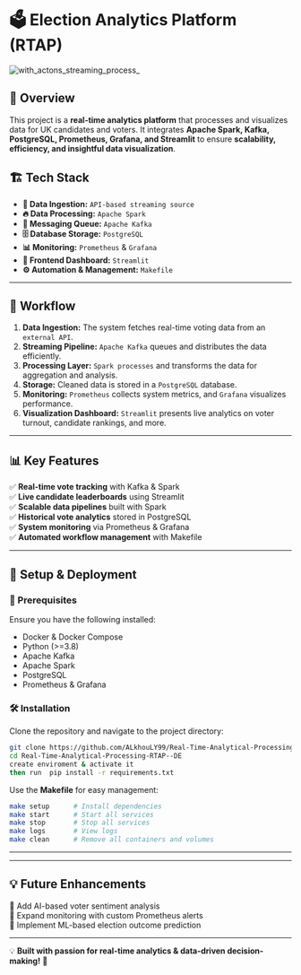 # 🗳️ Election Analytics Platform (RTAP)
![with_actons_streaming_process_](https://github.com/user-attachments/assets/bdf128e2-22e0-4690-a719-26d4e93eea89)

## 🚀 Overview
This project is a **real-time analytics platform** that processes and visualizes data for UK candidates and voters. It integrates **Apache Spark, Kafka, PostgreSQL, Prometheus, Grafana, and Streamlit** to ensure **scalability, efficiency, and insightful data visualization**.

## 🏗️ Tech Stack
- **📡 Data Ingestion:** `API-based streaming source`
- **🔥 Data Processing:** `Apache Spark`
- **📨 Messaging Queue:** `Apache Kafka`
- **🗄️ Database Storage:** `PostgreSQL`
- **📊 Monitoring:** `Prometheus` & `Grafana`
- **🎨 Frontend Dashboard:** `Streamlit`
- **⚙️ Automation & Management:** `Makefile`

---

## 🔄 Workflow
1. **Data Ingestion:** The system fetches real-time voting data from an `external API`.
2. **Streaming Pipeline:** `Apache Kafka` queues and distributes the data efficiently.
3. **Processing Layer:** `Spark processes` and transforms the data for aggregation and analysis.
4. **Storage:** Cleaned data is stored in a `PostgreSQL` database.
5. **Monitoring:** `Prometheus` collects system metrics, and `Grafana` visualizes performance.
6. **Visualization Dashboard:** `Streamlit` presents live analytics on voter turnout, candidate rankings, and more.

---

## 📊 Key Features
✅ **Real-time vote tracking** with Kafka & Spark  
✅ **Live candidate leaderboards** using Streamlit  
✅ **Scalable data pipelines** built with Spark  
✅ **Historical vote analytics** stored in PostgreSQL  
✅ **System monitoring** via Prometheus & Grafana  
✅ **Automated workflow management** with Makefile  

---

## 🚀 Setup & Deployment
### 🔧 Prerequisites
Ensure you have the following installed:
- Docker & Docker Compose
- Python (>=3.8)
- Apache Kafka
- Apache Spark
- PostgreSQL
- Prometheus & Grafana

### 🛠️ Installation
Clone the repository and navigate to the project directory:
```sh
git clone https://github.com/ALkhouLY99/Real-Time-Analytical-Processing-RTAP--DE.git
cd Real-Time-Analytical-Processing-RTAP--DE
create enviroment & activate it
then run  pip install -r requirements.txt
```

Use the **Makefile** for easy management:
```sh
make setup      # Install dependencies
make start      # Start all services
make stop       # Stop all services
make logs       # View logs
make clean      # Remove all containers and volumes
```

---
---

## 💡 Future Enhancements
🚀 Add AI-based voter sentiment analysis  
🚀 Expand monitoring with custom Prometheus alerts  
🚀 Implement ML-based election outcome prediction  

---

💡 **Built with passion for real-time analytics & data-driven decision-making!** 🚀
